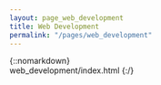 ```yaml
---
layout: page_web_development
title: Web Development
permalink: "/pages/web_development"
---
```

{::nomarkdown}  
web_development/index.html
{:/}
